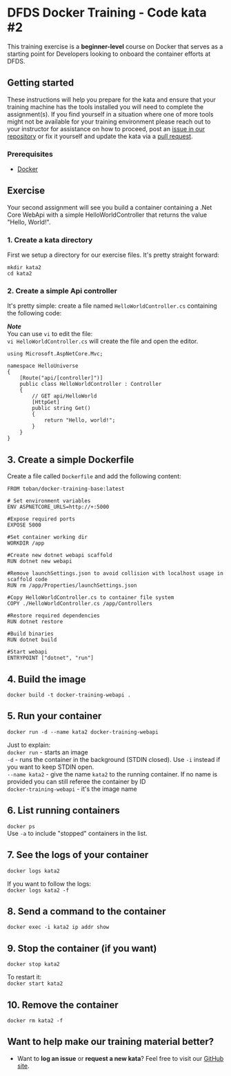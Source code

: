 DFDS Docker Training - Code kata #2
======================================

This training exercise is a **beginner-level** course on Docker that serves as a starting point for Developers looking to onboard the container efforts at DFDS.

## Getting started
These instructions will help you prepare for the kata and ensure that your training machine has the tools installed you will need to complete the assignment(s). If you find yourself in a situation where one of more tools might not be available for your training environment please reach out to your instructor for assistance on how to proceed, post an [issue in our repository](https://github.com/dfds/dojo/issues) or fix it yourself and update the kata via a [pull request](https://github.com/dfds/dojo/pulls).

### Prerequisites
* [Docker](https://www.docker.com/get-started)

## Exercise
Your second assignment will see you build a container containing a .Net Core WebApi with a simple HelloWorldController that returns the value "Hello, World!".

### 1. Create a kata directory
First we setup a directory for our exercise files. It's pretty straight forward:

```
mkdir kata2
cd kata2
```

### 2. Create a simple Api controller
It's pretty simple: create a file named `HelloWorldController.cs` containing the following code:

***Note*** <br/>
You can use `vi` to edit the file: <br/>
`vi HelloWorldController.cs` will create the file and open the editor.

```
using Microsoft.AspNetCore.Mvc;

namespace HelloUniverse
{
    [Route("api/[controller]")]
    public class HelloWorldController : Controller
    {
        // GET api/HelloWorld
        [HttpGet]
        public string Get()
        {
            return "Hello, world!";
        }
    }
}
```

## 3. Create a simple Dockerfile
Create a file called `Dockerfile` and add the following content:

```
FROM toban/docker-training-base:latest

# Set environment variables
ENV ASPNETCORE_URLS=http://+:5000

#Expose required ports
EXPOSE 5000

#Set container working dir
WORKDIR /app

#Create new dotnet webapi scaffold
RUN dotnet new webapi

#Remove launchSettings.json to avoid collision with localhost usage in scaffold code
RUN rm /app/Properties/launchSettings.json

#Copy HelloWorldController.cs to container file system
COPY ./HelloWorldController.cs /app/Controllers

#Restore required dependencies
RUN dotnet restore

#Build binaries
RUN dotnet build

#Start webapi
ENTRYPOINT ["dotnet", "run"]
```

## 4. Build the image
`docker build -t docker-training-webapi .`

## 5. Run your container
`docker run -d --name kata2 docker-training-webapi`

Just to explain: <br/>
`docker run` - starts an image <br/>
`-d` - runs the container in the background (STDIN closed). Use `-i` instead if you want to keep STDIN open.<br/>
`--name kata2` - give the name `kata2` to the running container. If no name is provided you can still referee the container by ID<br/>
`docker-training-webapi` - it's the image name

## 6. List running containers
`docker ps` <br />
Use `-a` to include "stopped" containers in the list.

## 7. See the logs of your container
`docker logs kata2`

If you want to follow the logs: <br/>
`docker logs kata2 -f`

## 8. Send a command to the container
`docker exec -i kata2 ip addr show`

## 9. Stop the container (if you want)
`docker stop kata2`

To restart it: <br/>
`docker start kata2`

## 10. Remove the container
`docker rm kata2 -f`

## Want to help make our training material better?
 * Want to **log an issue** or **request a new kata**? Feel free to visit our [GitHub site](https://github.com/dfds/dojo/issues).
 